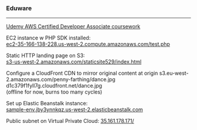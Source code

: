 ### Eduware
***
[Udemy AWS Certified Developer Associate coursework](https://www.udemy.com/aws-certified-developer-associate/#/curriculum)

EC2 instance w PHP SDK installed:<br>
[ec2-35-166-138-228.us-west-2.compute.amazonaws.com/test.php](http://ec2-35-166-138-228.us-west-2.compute.amazonaws.com/test.php)

Static HTTP landing page on S3:<br>
[s3-us-west-2.amazonaws.com/staticsite529/index.html](https://s3-us-west-2.amazonaws.com/staticsite529/index.html)

Configure a CloudFront CDN to mirror original content at origin 
s3.eu-west-2.amazonaws.com/penny-farthing/dance.jpg<br>
d1c379f1fyll7g.cloudfront.net/dance.jpg<br>
(offline for now, burns too many cycles)

Set up Elastic Beanstalk instance:<br>
[sample-env.jby3ynnkqz.us-west-2.elasticbeanstalk.com](http://sample-env.jby3ynnkqz.us-west-2.elasticbeanstalk.com/)

Public subnet on Virtual Private Cloud:
[35.161.178.171/](http://35.161.178.171/)
